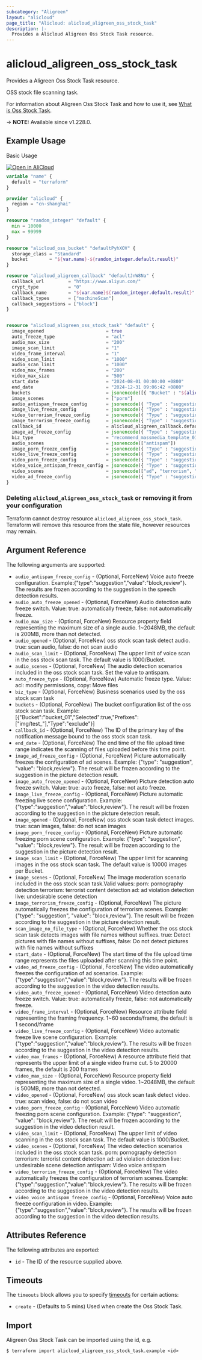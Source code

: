 ```yaml
---
subcategory: "Aligreen"
layout: "alicloud"
page_title: "Alicloud: alicloud_aligreen_oss_stock_task"
description: |-
  Provides a Alicloud Aligreen Oss Stock Task resource.
---
```


# alicloud_aligreen_oss_stock_task

Provides a Aligreen Oss Stock Task resource.

OSS stock file scanning task.

For information about Aligreen Oss Stock Task and how to use it, see [What is Oss Stock Task](https://www.alibabacloud.com/help/en/).

-> **NOTE:** Available since v1.228.0.

## Example Usage

Basic Usage

<div style="display: block;margin-bottom: 40px;"><div class="oics-button" style="float: right;position: absolute;margin-bottom: 10px;">
  <a href="https://api.aliyun.com/terraform?resource=alicloud_aligreen_oss_stock_task&exampleId=6f2c8d47-eb86-5c44-e823-ddaa9cd9fd2152c15129&activeTab=example&spm=docs.r.aligreen_oss_stock_task.0.6f2c8d47eb&intl_lang=EN_US" target="_blank">
    <img alt="Open in AliCloud" src="https://img.alicdn.com/imgextra/i1/O1CN01hjjqXv1uYUlY56FyX_!!6000000006049-55-tps-254-36.svg" style="max-height: 44px; max-width: 100%;">
  </a>
</div></div>

```terraform
variable "name" {
  default = "terraform"
}

provider "alicloud" {
  region = "cn-shanghai"
}

resource "random_integer" "default" {
  min = 10000
  max = 99999
}

resource "alicloud_oss_bucket" "defaultPyhXOV" {
  storage_class = "Standard"
  bucket        = "${var.name}-${random_integer.default.result}"
}

resource "alicloud_aligreen_callback" "defaultJnW8Na" {
  callback_url         = "https://www.aliyun.com/"
  crypt_type           = "0"
  callback_name        = "${var.name}${random_integer.default.result}"
  callback_types       = ["machineScan"]
  callback_suggestions = ["block"]
}


resource "alicloud_aligreen_oss_stock_task" "default" {
  image_opened                       = true
  auto_freeze_type                   = "acl"
  audio_max_size                     = "200"
  image_scan_limit                   = "1"
  video_frame_interval               = "1"
  video_scan_limit                   = "1000"
  audio_scan_limit                   = "1000"
  video_max_frames                   = "200"
  video_max_size                     = "500"
  start_date                         = "2024-08-01 00:00:00 +0800"
  end_date                           = "2024-12-31 09:06:42 +0800"
  buckets                            = jsonencode([{ "Bucket" : "${alicloud_oss_bucket.defaultPyhXOV.bucket}", "Selected" : true, "Prefixes" : [] }])
  image_scenes                       = ["porn"]
  audio_antispam_freeze_config       = jsonencode({ "Type" : "suggestion", "Value" : "block" })
  image_live_freeze_config           = jsonencode({ "Type" : "suggestion", "Value" : "block" })
  video_terrorism_freeze_config      = jsonencode({ "Type" : "suggestion", "Value" : "block" })
  image_terrorism_freeze_config      = jsonencode({ "Type" : "suggestion", "Value" : "block" })
  callback_id                        = alicloud_aligreen_callback.defaultJnW8Na.id
  image_ad_freeze_config             = jsonencode({ "Type" : "suggestion", "Value" : "block" })
  biz_type                           = "recommend_massmedia_template_01"
  audio_scenes                       = jsonencode(["antispam"])
  image_porn_freeze_config           = jsonencode({ "Type" : "suggestion", "Value" : "block" })
  video_live_freeze_config           = jsonencode({ "Type" : "suggestion", "Value" : "block" })
  video_porn_freeze_config           = jsonencode({ "Type" : "suggestion", "Value" : "block" })
  video_voice_antispam_freeze_config = jsonencode({ "Type" : "suggestion", "Value" : "block" })
  video_scenes                       = jsonencode(["ad", "terrorism", "live", "porn", "antispam"])
  video_ad_freeze_config             = jsonencode({ "Type" : "suggestion", "Value" : "block" })
}
```

### Deleting `alicloud_aligreen_oss_stock_task` or removing it from your configuration

Terraform cannot destroy resource `alicloud_aligreen_oss_stock_task`. Terraform will remove this resource from the state file, however resources may remain.

## Argument Reference

The following arguments are supported:
* `audio_antispam_freeze_config` - (Optional, ForceNew) Voice auto freeze configuration. Example:{"type":"suggestion","value":"block,review"}. The results are frozen according to the suggestion in the speech detection results.
* `audio_auto_freeze_opened` - (Optional, ForceNew) Audio detection auto freeze switch. Value: true: automatically freeze, false: not automatically freeze.
* `audio_max_size` - (Optional, ForceNew) Resource property field representing the maximum size of a single audio. 1~2048MB, the default is 200MB, more than not detected.
* `audio_opened` - (Optional, ForceNew) oss stock scan task detect audio. true: scan audio, false: do not scan audio
* `audio_scan_limit` - (Optional, ForceNew) The upper limit of voice scan in the oss stock scan task. The default value is 1000/Bucket.
* `audio_scenes` - (Optional, ForceNew) The audio detection scenarios included in the oss stock scan task. Set the value to antispam.
* `auto_freeze_type` - (Optional, ForceNew) Automatic freeze type. Value: acl: modify permissions, copy: Move files
* `biz_type` - (Optional, ForceNew) Business scenarios used by the oss stock scan task
* `buckets` - (Optional, ForceNew) The bucket configuration list of the oss stock scan task. Example:[{"Bucket":"bucket_01","Selected":true,"Prefixes":["img/test_"],"Type":"exclude"}]
* `callback_id` - (Optional, ForceNew) The ID of the primary key of the notification message bound to the oss stock scan task.
* `end_date` - (Optional, ForceNew) The end time of the file upload time range indicates the scanning of files uploaded before this time point.
* `image_ad_freeze_config` - (Optional, ForceNew) Picture automatically freezes the configuration of ad scenes. Example: {"type": "suggestion", "value": "block,review"}. The result will be frozen according to the suggestion in the picture detection result.
* `image_auto_freeze_opened` - (Optional, ForceNew) Picture detection auto freeze switch. Value: true: auto freeze, false: not auto freeze.
* `image_live_freeze_config` - (Optional, ForceNew) Picture automatic freezing live scene configuration. Example:{"type":"suggestion","value":"block,review"}. The result will be frozen according to the suggestion in the picture detection result.
* `image_opened` - (Optional, ForceNew) oss stock scan task detect images. true: scan images, false: do not scan images
* `image_porn_freeze_config` - (Optional, ForceNew) Picture automatic freezing porn scene configuration. Example: {"type": "suggestion", "value": "block,review"}. The result will be frozen according to the suggestion in the picture detection result.
* `image_scan_limit` - (Optional, ForceNew) The upper limit for scanning images in the oss stock scan task. The default value is 10000 images per Bucket.
* `image_scenes` - (Optional, ForceNew) The image moderation scenario included in the oss stock scan task.Valid values: porn: pornography detection terrorism: terrorist content detection ad: ad violation detection live: undesirable scene detection
* `image_terrorism_freeze_config` - (Optional, ForceNew) The picture automatically freezes the configuration of terrorism scenes. Example: {"type": "suggestion", "value": "block,review"}. The result will be frozen according to the suggestion in the picture detection result.
* `scan_image_no_file_type` - (Optional, ForceNew) Whether the oss stock scan task detects images with file names without suffixes. true: Detect pictures with file names without suffixes, false: Do not detect pictures with file names without suffixes
* `start_date` - (Optional, ForceNew) The start time of the file upload time range represents the files uploaded after scanning this time point.
* `video_ad_freeze_config` - (Optional, ForceNew) The video automatically freezes the configuration of ad scenarios. Example:{"type":"suggestion","value":"block,review"}. The results will be frozen according to the suggestion in the video detection results.
* `video_auto_freeze_opened` - (Optional, ForceNew) Video detection auto freeze switch. Value: true: automatically freeze, false: not automatically freeze.
* `video_frame_interval` - (Optional, ForceNew) Resource attribute field representing the framing frequency. 1~60 seconds/frame, the default is 1 second/frame
* `video_live_freeze_config` - (Optional, ForceNew) Video automatic freeze live scene configuration. Example:{"type":"suggestion","value":"block,review"}. The results will be frozen according to the suggestion in the video detection results.
* `video_max_frames` - (Optional, ForceNew) A resource attribute field that represents the upper limit of a single video frame cut. 5 to 20000 frames, the default is 200 frames
* `video_max_size` - (Optional, ForceNew) Resource property field representing the maximum size of a single video. 1~2048MB, the default is 500MB, more than not detected.
* `video_opened` - (Optional, ForceNew) oss stock scan task detect video. true: scan video, false: do not scan video
* `video_porn_freeze_config` - (Optional, ForceNew) Video automatic freezing porn scene configuration. Example: {"type": "suggestion", "value": "block,review"}. The result will be frozen according to the suggestion in the video detection result.
* `video_scan_limit` - (Optional, ForceNew) The upper limit of video scanning in the oss stock scan task. The default value is 1000/Bucket.
* `video_scenes` - (Optional, ForceNew) The video detection scenarios included in the oss stock scan task. porn: pornography detection terrorism: terrorist content detection ad: ad violation detection live: undesirable scene detection antispam: Video voice antispam
* `video_terrorism_freeze_config` - (Optional, ForceNew) The video automatically freezes the configuration of terrorism scenes. Example:{"type":"suggestion","value":"block,review"}. The results will be frozen according to the suggestion in the video detection results.
* `video_voice_antispam_freeze_config` - (Optional, ForceNew) Voice auto freeze configuration in video. Example:{"type":"suggestion","value":"block,review"}. The results will be frozen according to the suggestion in the video detection results.

## Attributes Reference

The following attributes are exported:
* `id` - The ID of the resource supplied above.

## Timeouts

The `timeouts` block allows you to specify [timeouts](https://www.terraform.io/docs/configuration-0-11/resources.html#timeouts) for certain actions:
* `create` - (Defaults to 5 mins) Used when create the Oss Stock Task.

## Import

Aligreen Oss Stock Task can be imported using the id, e.g.

```shell
$ terraform import alicloud_aligreen_oss_stock_task.example <id>
```